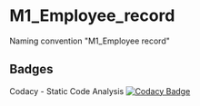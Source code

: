 # M1_Employee_record
Naming convention "M1_Employee record"
## Badges
Codacy - Static Code Analysis [![Codacy Badge](https://app.codacy.com/project/badge/Grade/4335f039d26149ed9f3d280d81fcc4b0)](https://www.codacy.com/gh/lethinjoo/M1_Employee_record/dashboard?utm_source=github.com&amp;utm_medium=referral&amp;utm_content=lethinjoo/M1_Employee_record&amp;utm_campaign=Badge_Grade)
